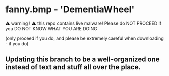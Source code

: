 # fanny.bmp - 'DementiaWheel'

⚠️ warning ! ⚠️
this repo contains live malware! Please do NOT PROCEED if you DO NOT KNOW WHAT YOU ARE DOING

(only proceed if you do, and please be extremely careful when downloading - if you do)



## Updating this branch to be a well-organized one instead of text and stuff all over the place.
